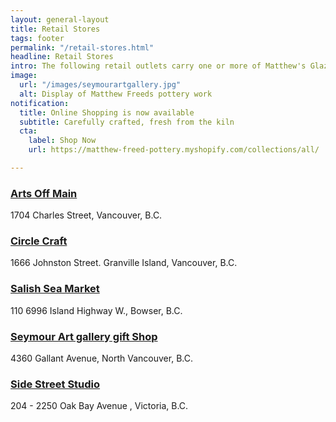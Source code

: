 ```yaml
---
layout: general-layout
title: Retail Stores
tags: footer
permalink: "/retail-stores.html"
headline: Retail Stores
intro: The following retail outlets carry one or more of Matthew's Glaze Lines
image:
  url: "/images/seymourartgallery.jpg"
  alt: Display of Matthew Freeds pottery work
notification:
  title: Online Shopping is now available
  subtitle: Carefully crafted, fresh from the kiln
  cta:
    label: Shop Now
    url: https://matthew-freed-pottery.myshopify.com/collections/all/

---
```

### [Arts Off Main](http://www.artsoffmain.ca/)

1704 Charles Street, Vancouver, B.C.

### [Circle Craft](http://ww1.circlecraft.net/)

1666 Johnston Street. Granville Island, Vancouver, B.C.

### [Salish Sea Market](https://salishseamarket.com/password)

110 6996 Island Highway W., Bowser, B.C.

### [Seymour Art gallery gift Shop](https://www.seymourartgallery.com/)

4360 Gallant Avenue, North Vancouver, B.C.

### [Side Street Studio](https://www.sidestreetstudio.com/)

204 - 2250 Oak Bay Avenue , Victoria, B.C.